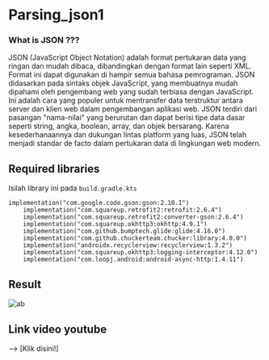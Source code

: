 # Parsing_json1

### What is JSON ???
JSON (JavaScript Object Notation) adalah format pertukaran data yang ringan dan mudah dibaca, dibandingkan dengan format lain seperti XML. Format ini dapat digunakan di hampir semua bahasa pemrograman. JSON didasarkan pada sintaks objek JavaScript, yang membuatnya mudah dipahami oleh pengembang web yang sudah terbiasa dengan JavaScript. Ini adalah cara yang populer untuk mentransfer data terstruktur antara server dan klien web dalam pengembangan aplikasi web. JSON terdiri dari pasangan "nama-nilai" yang berurutan dan dapat berisi tipe data dasar seperti string, angka, boolean, array, dan objek bersarang. Karena kesederhanaannya dan dukungan lintas platform yang luas, JSON telah menjadi standar de facto dalam pertukaran data di lingkungan web modern.


## Required libraries
Isilah library ini pada `build.gradle.kts`
```
implementation("com.google.code.gson:gson:2.10.1")
    implementation("com.squareup.retrofit2:retrofit:2.6.4")
    implementation("com.squareup.retrofit2:converter-gson:2.6.4")
    implementation("com.squareup.okhttp3:okhttp:4.9.1")
    implementation("com.github.bumptech.glide:glide:4.16.0")
    implementation("com.github.chuckerteam.chucker:library:4.0.0")
    implementation("androidx.recyclerview:recyclerview:1.3.2")
    implementation("com.squareup.okhttp3:logging-interceptor:4.12.0")
    implementation("com.loopj.android:android-async-http:1.4.11")
```

## Result

![ab](https://github.com/Bayuayassy/Parsing_json1/assets/115678251/7584d58e-9e07-451a-b42c-4c52aec80eeb)


## Link video youtube
--> [Klik disini!]
